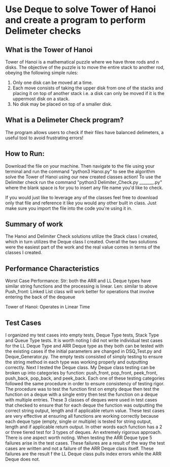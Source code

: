 # Use Deque to solve Tower of Hanoi and create a program to perform Delimeter checks
## What is the Tower of Hanoi
Tower of Hanoi is a mathematical puzzle where we have three rods and n disks. The objective of the puzzle is to move the entire stack to another rod, obeying the following simple rules: 

1. Only one disk can be moved at a time.
2. Each move consists of taking the upper disk from one of the stacks and placing it on top of another stack i.e. a disk can only be moved if it is the uppermost disk on a stack.
3. No disk may be placed on top of a smaller disk.

## What is a Delimeter Check program?
The program allows users to check if their files have balanced delimeters, a useful tool to avoid frustrating errors!

## How to Run:
Download the file on your machine. Then navigate to the file using your terminal and run the command "python3 Hanoi.py" to see the algorithm solve the Tower of Hanoi using our new created classes action! 
To use the Delimiter check run the command "python3 Delimiter_Check.py _______.py" where the blank space is for you to insert any file name you'd like to check. 

If you would just like to leverage any of the classes feel free to download only that file and reference it like you would any other built in class. Just make sure you import the file into the code you're using it in.

## Summary of work
The Hanoi and Delimiter Check solutions utilize the Stack class I created, which in turn utilizes the Deque class I created. Overall the two solutions were the easiest part of the work and the real value comes in terms of the classes I created. 

## Performance Characteristics
Worst Case Performance:
Str: both the ARR and LL Deque types have similar string functions and the processing is linear. 
Len: similar to above
Push_front: 
Linked List class will work better for operations that involve entering the back of the dequeue 

Tower of Hanoi: Operates in Linear Time 


## Test Cases
I organized my test cases into empty tests, Deque Type tests, Stack Type and Queue Type tests. It is worth noting I did not write individual test cases for the LL Deque Type and ARR Deque type as they both can be tested with the existing cases if the initial parameters are changed in DSQ_Test.py and Deque_Generator.py. The empty tests consisted of simply testing to ensure the string method in each type was working properly and outputting correctly.  Next I tested the Deque class. My Deque class testing can be broken up into categories by function: push_front, pop_front, peek_front, push_back, pop_back, and peek_back. Each one of these testing categories followed the same procedure in order to ensure consistency of testing rigor.  The procedure was to test the function first on empty deque then test the function on a deque with a single entry then test the function on a deque with multiple entries.  These 3 classes of deques were used in test cases that checked to ensure that for each deque the function was outputting the correct string output, length and if applicable return value.  These test cases are very effective at ensuring all functions are working correctly because each deque type (empty, single or multiple) is tested for string output, length and if applicable return output.  In other words each function has a 2 or three tiered test for 3 types of deques. An extremely rigorous approach. There is one aspect worth noting.  When testing the ARR Deque type 5 failures arise in the test cases.  These failures are a result of the way the test cases are written and not a failure of the ARR Deque class itself.  These failures are the result f the LL Deque class pulls index errors while the ARR Deque does not.  